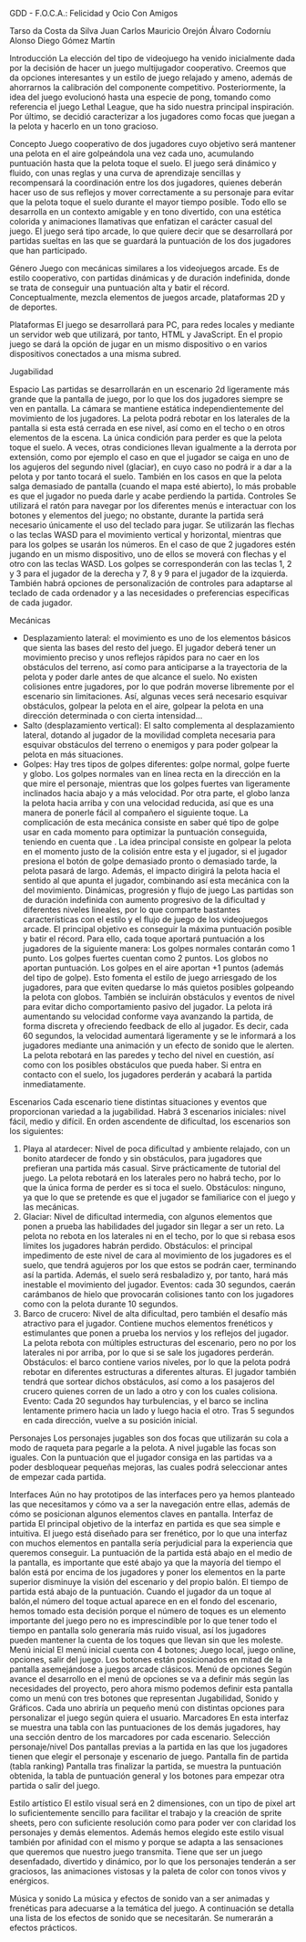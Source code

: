 GDD - F.O.C.A.: Felicidad y Ocio Con Amigos

Tarso da Costa da Silva
Juan Carlos Mauricio Orejón
Álvaro Codorníu Alonso
Diego Gómez Martín


Introducción
La elección del tipo de videojuego ha venido inicialmente dada por la decisión de hacer un juego multijugador cooperativo. Creemos que da opciones interesantes y un estilo de juego relajado y ameno, además de ahorrarnos la calibración del componente competitivo. Posteriormente, la idea del juego evolucionó hasta una especie de pong, tomando como referencia el juego Lethal League, que ha sido nuestra principal inspiración. Por último, se decidió caracterizar a los jugadores como focas que juegan a la pelota y hacerlo en un tono gracioso.


Concepto 
Juego cooperativo de dos jugadores cuyo objetivo será mantener una pelota en el aire golpeándola una vez cada uno, acumulando puntuación hasta que la pelota toque el suelo. El juego será dinámico y fluido, con unas reglas y una curva de aprendizaje sencillas y recompensará la coordinación entre los dos jugadores, quienes deberán hacer uso de sus reflejos y mover correctamente a su personaje para evitar que la pelota toque el suelo durante el mayor tiempo posible. Todo ello se desarrolla en un contexto amigable y en tono divertido, con una estética colorida y animaciones llamativas que enfatizan el carácter casual del juego. El juego será tipo arcade, lo que quiere decir que se desarrollará por partidas sueltas en las que se guardará la puntuación de los dos jugadores que han participado.


Género
Juego con mecánicas similares a los videojuegos arcade. Es de estilo cooperativo, con partidas dinámicas y de duración indefinida, donde se trata de conseguir una puntuación alta y batir el récord. Conceptualmente, mezcla elementos de juegos arcade, plataformas 2D y de deportes.


Plataformas
El juego se desarrollará para PC, para redes locales y mediante un servidor web que utilizará, por tanto, HTML y JavaScript. En el propio juego se dará la opción de jugar en un mismo dispositivo o en varios dispositivos conectados a una misma subred.


Jugabilidad

Espacio
Las partidas se desarrollarán en un escenario 2d ligeramente más grande que  la pantalla de juego, por lo que los dos jugadores siempre se ven en pantalla. La cámara se mantiene estática independientemente del movimiento de los jugadores. La pelota podrá rebotar en los laterales de la pantalla si esta está cerrada en ese nivel, así como en el techo o en otros elementos de la escena. La única condición para perder es que la pelota toque el suelo. A veces, otras condiciones llevan igualmente a la derrota por extensión, como por ejemplo el caso en que el jugador se caiga en uno de los agujeros del segundo nivel (glaciar), en cuyo caso no podrá ir a dar a la pelota y por tanto tocará el suelo. También en los casos en que la pelota salga demasiado de pantalla (cuando el mapa esté abierto), lo más probable es que el jugador no pueda darle y acabe perdiendo la partida.
Controles
Se utilizará el ratón para navegar por los diferentes menús e interactuar con los botones y elementos del juego; no obstante, durante la partida será necesario únicamente el uso del teclado para jugar. Se utilizarán las flechas o las teclas WASD para el movimiento vertical y horizontal, mientras que para los golpes se usarán los números. En el caso de que 2 jugadores estén jugando en un mismo dispositivo, uno de ellos se moverá con flechas y el otro con las teclas WASD. Los golpes se corresponderán con las teclas 1, 2 y 3 para el jugador de la derecha y 7, 8 y 9 para el jugador de la izquierda. También habrá opciones de personalización de controles para adaptarse al teclado de cada ordenador y a las necesidades o preferencias específicas de cada jugador.

Mecánicas
- Desplazamiento lateral: el movimiento es uno de los elementos básicos que sienta las bases del resto del juego. El jugador deberá tener un movimiento preciso y unos reflejos rápidos para no caer en los obstáculos del terreno, así como para anticiparse a la trayectoria de la pelota y poder darle antes de que alcance el suelo. No existen colisiones entre jugadores, por lo que podrán moverse libremente por el escenario sin limitaciones. Así, algunas veces será necesario esquivar obstáculos, golpear la pelota en el aire, golpear la pelota en una dirección determinada o con cierta intensidad…
- Salto (desplazamiento vertical): El salto complementa al desplazamiento lateral, dotando al jugador de la movilidad completa necesaria para esquivar obstáculos del terreno o enemigos y para poder golpear la pelota en más situaciones.
- Golpes: Hay tres tipos de golpes diferentes: golpe normal, golpe fuerte y globo. Los golpes normales van en línea recta en la dirección en la que mire el personaje, mientras que los golpes fuertes van ligeramente inclinados hacia abajo y a más velocidad. Por otra parte, el globo lanza la pelota hacia arriba y con una velocidad reducida, así que es una manera de ponerle fácil al compañero el siguiente toque. La complicación de esta mecánica consiste en saber qué tipo de golpe usar en cada momento para optimizar la puntuación conseguida, teniendo en cuenta que . La idea principal consiste en  golpear la pelota en el momento justo de la colisión entre esta y el jugador, si el jugador presiona el botón de golpe demasiado pronto o demasiado tarde, la pelota pasará de largo. Además, el impacto dirigirá la pelota hacia el sentido al que apunta el jugador, combinando así esta mecánica con la del movimiento.
Dinámicas, progresión y flujo de juego
Las partidas son de duración indefinida con aumento progresivo de la dificultad y diferentes niveles lineales, por lo que comparte bastantes características con el estilo y el flujo de juego de los videojuegos arcade.
El principal objetivo es conseguir la máxima puntuación posible y batir el récord. Para ello, cada toque aportará puntuación a los jugadores de la siguiente manera:
Los golpes normales contarán como 1 punto.
Los golpes fuertes cuentan como 2 puntos.
Los globos no aportan puntuación.
Los golpes en el aire aportan +1 puntos (además del tipo de golpe).
Esto fomenta el estilo de juego arriesgado de los jugadores, para que eviten quedarse lo más quietos posibles golpeando la pelota con globos. También se incluirán obstáculos y eventos de nivel para evitar dicho comportamiento pasivo del jugador. La pelota irá aumentando su velocidad conforme vaya avanzando la partida, de forma discreta y ofreciendo feedback de ello al jugador. Es decir, cada 60 segundos, la velocidad aumentará ligeramente y se le informará a los jugadores mediante una animación y un efecto de sonido que le alerten.
La pelota rebotará en las paredes y techo del nivel en cuestión, así como con los posibles obstáculos que pueda haber. Si entra en contacto con el suelo, los jugadores perderán y acabará la partida inmediatamente.



Escenarios
Cada escenario tiene distintas situaciones y eventos que proporcionan variedad a la jugabilidad. Habrá 3 escenarios iniciales: nivel fácil, medio y difícil. En orden ascendente de dificultad, los escenarios son los siguientes:
1. Playa al atardecer: Nivel de poca dificultad y ambiente relajado, con un bonito atardecer de fondo y sin obstáculos, para jugadores que prefieran una partida más casual. Sirve prácticamente de tutorial del juego. La pelota rebotará en los laterales pero no habrá techo, por lo que la única forma de perder es si toca el suelo.
Obstáculos: ninguno, ya que lo que se pretende es que el jugador se familiarice con el juego y las mecánicas.
2. Glaciar: Nivel de dificultad intermedia, con algunos elementos que ponen a prueba las habilidades del jugador sin llegar a ser un reto. La pelota no rebota en los laterales ni en el techo, por lo que si rebasa esos límites los jugadores habrán perdido.
Obstáculos: el principal impedimento de este nivel de cara al movimiento de los jugadores es el suelo, que tendrá agujeros por los que estos se podrán caer, terminando así la partida. Además, el suelo será resbaladizo y, por tanto, hará más inestable el movimiento del jugador.
Eventos: cada 30 segundos, caerán carámbanos de hielo que provocarán colisiones tanto con los jugadores como con la pelota durante 10 segundos.
3. Barco de crucero: Nivel de alta dificultad, pero también el desafío más atractivo para el jugador. Contiene muchos elementos frenéticos y estimulantes que ponen a prueba los nervios y los reflejos del jugador. La pelota rebota con múltiples estructuras del escenario, pero no por los laterales ni por arriba, por lo que si se sale los jugadores perderán.
Obstáculos: el barco contiene varios niveles, por lo que la pelota podrá rebotar en diferentes estructuras a diferentes alturas. El jugador también tendrá que sortear dichos obstáculos, así como a los pasajeros del crucero quienes corren de un lado a otro y con los cuales colisiona.
Evento: Cada 20 segundos hay turbulencias, y el barco se inclina lentamente primero hacia un lado y luego hacia el otro. Tras 5 segundos en cada dirección, vuelve a su posición inicial.



Personajes
Los personajes jugables son dos focas que utilizarán su cola a modo de raqueta para pegarle a la pelota. A nivel jugable las focas son iguales. Con la puntuación que el jugador consiga en las partidas va a poder desbloquear pequeñas mejoras, las cuales podrá seleccionar antes de empezar cada partida.


Interfaces 
Aún no hay prototipos de las interfaces pero ya hemos planteado las que necesitamos y cómo va a ser la navegación entre ellas, además de cómo se posicionan algunos elementos claves en pantalla.
Interfaz de partida
El principal objetivo de la interfaz en partida es que sea simple e intuitiva. El juego está diseñado para ser frenético, por lo que una interfaz con muchos elementos en pantalla sería perjudicial para la experiencia que queremos conseguir.
La puntuación de la partida está abajo en el medio de la pantalla, es importante que esté abajo ya que la mayoría del tiempo el balón está por encima de los jugadores y poner los elementos en la parte superior disminuye la visión del escenario y del propio balón. El tiempo de partida está abajo de la puntuación.
Cuando el jugador da un toque al balón,el número del toque actual  aparece en en el fondo del escenario, hemos tomado esta decisión porque el número de toques es un elemento importante del juego pero no es imprescindible por lo que tener todo el tiempo en pantalla solo generaría más ruido visual, así los jugadores pueden mantener la cuenta de los toques que llevan sin que les moleste.
Menú inicial
El menú inicial cuenta con 4 botones; Juego local, juego online, opciones, salir del juego. Los botones están posicionados en mitad de la pantalla asemejándose  a juegos arcade clásicos.
Menú de opciones
Según avance el desarrollo en el menú de opciones se va a definir más según las necesidades del proyecto, pero ahora mismo podemos definir esta pantalla como un menú con tres botones que representan Jugabilidad, Sonido y Gráficos. Cada uno abriría un pequeño menú con distintas opciones para personalizar el juego según quiera el usuario.
Marcadores
En esta interfaz se muestra una tabla con las puntuaciones de los demás jugadores, hay una sección dentro de los marcadores por cada escenario.
Selección personaje/nivel
Dos pantallas previas a la partida en las que los jugadores tienen que elegir el personaje y escenario de juego.
Pantalla fin de partida (tabla ranking)
	Pantalla tras finalizar la partida, se muestra la puntuación obtenida, la tabla de puntuación general y los botones para empezar otra partida o salir del juego.



Estilo artístico 
El estilo visual será en 2 dimensiones, con un tipo de  pixel art lo suficientemente sencillo para facilitar el trabajo y la creación de sprite sheets, pero con suficiente resolución como para poder ver con claridad los personajes y demás elementos. Además hemos elegido este estilo visual también por afinidad con el mismo y porque se adapta a las sensaciones que queremos que nuestro juego transmita. Tiene que ser un juego desenfadado, divertido y dinámico, por lo que los personajes tenderán a ser graciosos, las animaciones vistosas y la paleta de color con tonos vivos y enérgicos.


Música y sonido 
La música y efectos de sonido van a ser animadas y frenéticas para adecuarse a la temática del juego. A continuación se detalla una lista de los efectos de sonido que se necesitarán. Se numerarán a efectos prácticos. 

